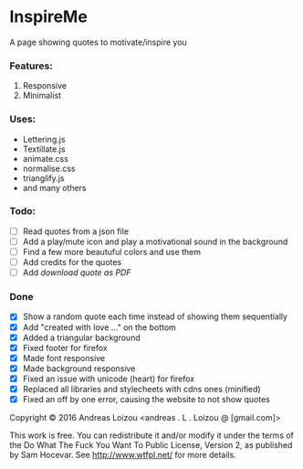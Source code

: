 # InspireMe
A page showing quotes to motivate/inspire you

### Features:

1. Responsive
2. Minimalist

### Uses:

* Lettering.js
* Textillate.js
* animate.css
* normalise.css
* trianglify.js
* and many others

### Todo:

- [ ] Read quotes from a json file
- [ ] Add a play/mute icon and play a motivational sound in the background
- [ ] Find a few more beautuful colors and use them
- [ ] Add credits for the quotes
- [ ] Add _download quote as PDF_

### Done
- [x] Show a random quote each time instead of showing them sequentially
- [x] Add "created with love ..." on the bottom
- [x] Added a triangular background
- [x] Fixed footer for firefox
- [x] Made font responsive
- [x] Made background responsive
- [x] Fixed an issue with unicode (heart) for firefox
- [x] Replaced all libraries and stylecheets with cdns ones (minified)
- [x] Fixed an off by one error, causing the website to not show quotes

Copyright © 2016 Andreas Loizou <andreas . L . Loizou @ [gmail.com]> 

This work is free. You can redistribute it and/or modify it under the terms of the Do What The Fuck You Want To Public License, Version 2, as published by Sam Hocevar. See http://www.wtfpl.net/ for more details.
